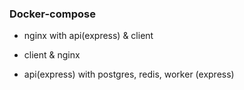 ### Docker-compose 

- nginx with api(express) & client

- client & nginx

- api(express) with postgres, redis, worker (express)